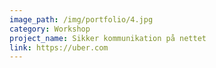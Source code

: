 ```yaml
---
image_path: /img/portfolio/4.jpg
category: Workshop
project_name: Sikker kommunikation på nettet
link: https://uber.com
---
```

